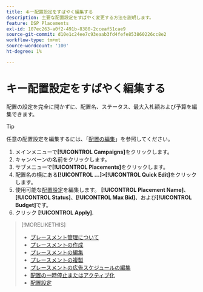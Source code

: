 ```yaml
---
title: キー配置設定をすばやく編集する
description: 主要な配置設定をすばやく変更する方法を説明します。
feature: DSP Placements
exl-id: 107ec263-a0f2-491b-8380-2cceaf51cae9
source-git-commit: d10e1c24ee7c93eaab3fd4fefe853860226cc8e2
workflow-type: tm+mt
source-wordcount: '100'
ht-degree: 1%

---
```


# キー配置設定をすばやく編集する

<!-- Some placements don't have this option. Clarify which placement types aren't eligible -- is it PG placements, or all placements using private inventory? And anything else? -->

配置の設定を完全に開かずに、配置名、ステータス、最大入札額および予算を編集できます。

>[!TIP]
>
> 任意の配置設定を編集するには、「[配置の編集](/help/dsp/campaign-management/placements/placement-edit.md)」を参照してください。

1. メインメニューで&#x200B;**[!UICONTROL Campaigns]**&#x200B;をクリックします。
1. キャンペーンの名前をクリックします。
1. サブメニューで&#x200B;**[!UICONTROL Placements]**&#x200B;をクリックします。
1. 配置名の横にある&#x200B;**[!UICONTROL ...]>[!UICONTROL Quick Edit]**&#x200B;をクリックします。
1. 使用可能な[配置設定](placement-settings.md)を編集します。 **[!UICONTROL Placement Name]**、**[!UICONTROL Status]**、**[!UICONTROL Max Bid]**、および&#x200B;**[!UICONTROL Budget]**&#x200B;です。
1. クリック **[!UICONTROL Apply]**.

>[!MORELIKETHIS]
>
>* [プレースメント管理について](placement-about.md)
>* [プレースメントの作成](placement-create.md)
>* [プレースメントの編集](placement-edit.md)
>* [プレースメントの複製](placement-duplicate.md)
>* [プレースメントの広告スケジュールの編集](placement-edit-ad-schedule.md)
>* [配置の一時停止またはアクティブ化](placement-pause-activate.md)
>* [配置設定](placement-settings.md)


